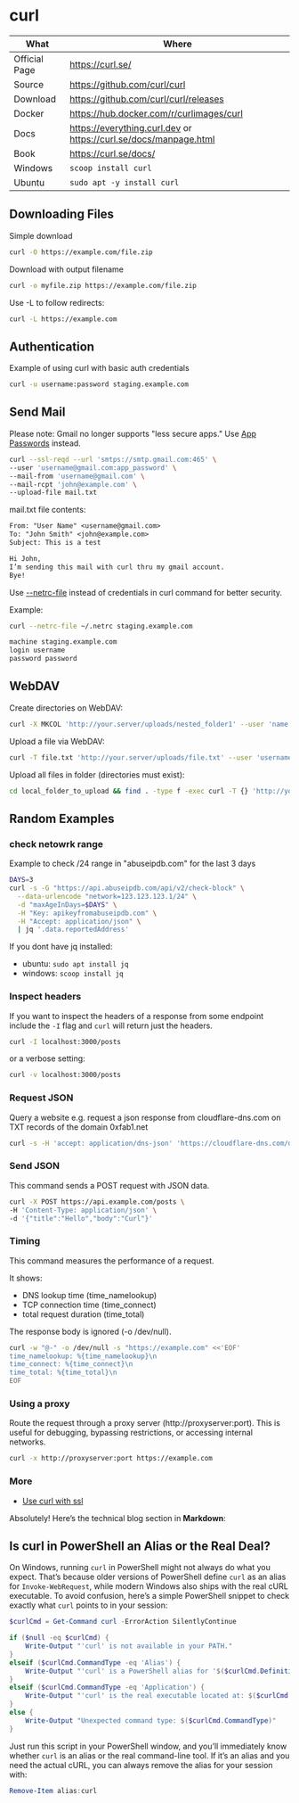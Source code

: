 # curl

| What          | Where                                                                |
|---------------|----------------------------------------------------------------------|
| Official Page | <https://curl.se/>                                                   |
| Source        | <https://github.com/curl/curl>                                       |
| Download      | <https://github.com/curl/curl/releases>                              |
| Docker        | <https://hub.docker.com/r/curlimages/curl>                           |
| Docs          | <https://everything.curl.dev> or <https://curl.se/docs/manpage.html> |
| Book          | <https://curl.se/docs/>                                              |
| Windows       | `scoop install curl`                                                 |
| Ubuntu        | `sudo apt -y install curl`                                           |

## Downloading Files

Simple download

```sh
curl -O https://example.com/file.zip
```

Download with output filename

```sh
curl -o myfile.zip https://example.com/file.zip
```

Use -L to follow redirects:

```sh
curl -L https://example.com
```

## Authentication

Example of using curl with basic auth credentials

``` sh
curl -u username:password staging.example.com
```

## Send Mail

Please note: Gmail no longer supports "less secure apps." Use [App Passwords](https://support.google.com/accounts/answer/185833) instead.

``` sh
curl --ssl-reqd --url 'smtps://smtp.gmail.com:465' \
--user 'username@gmail.com:app_password' \
--mail-from 'username@gmail.com' \
--mail-rcpt 'john@example.com' \
--upload-file mail.txt
```

mail.txt file contents:

``` txt
From: "User Name" <username@gmail.com>
To: "John Smith" <john@example.com>
Subject: This is a test

Hi John,
I’m sending this mail with curl thru my gmail account.
Bye!
```

Use [--netrc-file](https://everything.curl.dev/usingcurl/netrc) instead of credentials in curl command for better security.

Example:

``` sh
curl --netrc-file ~/.netrc staging.example.com
```

``` txt
machine staging.example.com
login username
password password
```

## WebDAV

Create directories on WebDAV:

``` sh
curl -X MKCOL 'http://your.server/uploads/nested_folder1' --user 'name:pwd'
```

Upload a file via WebDAV:

``` sh
curl -T file.txt 'http://your.server/uploads/file.txt' --user 'username:password'
```

Upload all files in folder (directories must exist):

``` sh
cd local_folder_to_upload && find . -type f -exec curl -T {} 'http://your.server/uploads/{}' --user 'username:password' \;
```

## Random Examples

### check netowrk range

Example to check /24 range in "abuseipdb.com" for the last 3 days

``` sh
DAYS=3
curl -s -G "https://api.abuseipdb.com/api/v2/check-block" \
  --data-urlencode "network=123.123.123.1/24" \
  -d "maxAgeInDays=$DAYS" \
  -H "Key: apikeyfromabuseipdb.com" \
  -H "Accept: application/json" \
  | jq '.data.reportedAddress'
```

If you dont have jq installed:

- ubuntu: ```sudo apt install jq```
- windows: ```scoop install jq```

### Inspect headers

If you want to inspect the headers of a response from some endpoint include the `-I` flag and `curl` will return just the headers.

``` sh
curl -I localhost:3000/posts
```

or a verbose setting:

``` sh
curl -v localhost:3000/posts
```

### Request JSON

Query a website e.g. request a json response from cloudflare-dns.com on TXT records of the domain 0xfab1.net

``` sh
curl -s -H 'accept: application/dns-json' 'https://cloudflare-dns.com/dns-query?name=0xfab1.net&type=TXT'
```

### Send JSON

This command sends a POST request with JSON data.

``` sh
curl -X POST https://api.example.com/posts \
-H 'Content-Type: application/json' \
-d '{"title":"Hello","body":"Curl"}'
```

### Timing

This command measures the performance of a request.

It shows:

- DNS lookup time (time_namelookup)
- TCP connection time (time_connect)
- total request duration (time_total)

The response body is ignored (-o /dev/null).

``` sh
curl -w "@-" -o /dev/null -s "https://example.com" <<'EOF'
time_namelookup: %{time_namelookup}\n
time_connect: %{time_connect}\n
time_total: %{time_total}\n
EOF
```

### Using a proxy

Route the request through a proxy server (http://proxyserver:port).
This is useful for debugging, bypassing restrictions, or accessing internal networks.

``` sh
curl -x http://proxyserver:port https://example.com
```

### More

- [Use curl with ssl](https://curl.se/docs/sslcerts.html)

Absolutely! Here’s the technical blog section in **Markdown**:

## Is curl in PowerShell an Alias or the Real Deal?

On Windows, running `curl` in PowerShell might not always do what you expect. That’s because older versions of PowerShell define `curl` as an alias for `Invoke-WebRequest`, while modern Windows also ships with the real cURL executable. To avoid confusion, here’s a simple PowerShell snippet to check exactly what `curl` points to in your session:

```powershell
$curlCmd = Get-Command curl -ErrorAction SilentlyContinue

if ($null -eq $curlCmd) {
    Write-Output "'curl' is not available in your PATH."
}
elseif ($curlCmd.CommandType -eq 'Alias') {
    Write-Output "'curl' is a PowerShell alias for '$($curlCmd.Definition)'."
}
elseif ($curlCmd.CommandType -eq 'Application') {
    Write-Output "'curl' is the real executable located at: $($curlCmd.Source)"
}
else {
    Write-Output "Unexpected command type: $($curlCmd.CommandType)"
}
```

Just run this script in your PowerShell window, and you’ll immediately know whether `curl` is an alias or the real command-line tool. If it’s an alias and you need the actual cURL, you can always remove the alias for your session with:

```powershell
Remove-Item alias:curl
```
